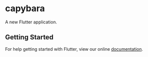 # capybara 

A new Flutter application.

## Getting Started 

For help getting started with Flutter, view our online
[documentation](https://flutter.io/).
